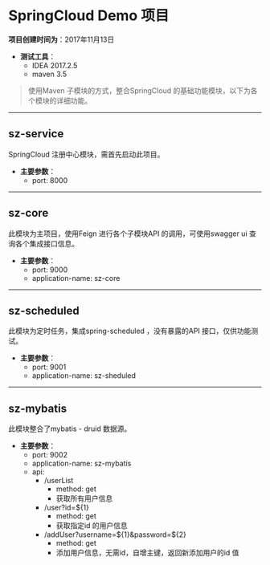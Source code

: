 # SpringCloud Demo 项目
**项目创建时间为**：2017年11月13日

- **测试工具**：
  - IDEA 2017.2.5
  - maven 3.5
> 使用Maven 子模块的方式，整合SpringCloud 的基础功能模块，以下为各个模块的详细功能。

-----------
## sz-service
SpringCloud 注册中心模块，需首先启动此项目。
- **主要参数**：
  - port: 8000

-----------
## sz-core
此模块为主项目，使用Feign 进行各个子模块API 的调用，可使用swagger ui 查询各个集成接口信息。
- **主要参数**：
  - port: 9000
  - application-name: sz-core
  
-----------
## sz-scheduled
此模块为定时任务，集成spring-scheduled ，没有暴露的API 接口，仅供功能测试。
- **主要参数**：
  - port: 9001
  - application-name: sz-sheduled

-----------
## sz-mybatis
此模块整合了mybatis - druid 数据源。
- **主要参数**：
  - port: 9002
  - application-name: sz-mybatis
  - api:
    - /userList
      - method: get
      - 获取所有用户信息
    - /user?id=${1}
      - method: get
      - 获取指定id 的用户信息
    - /addUser?username=${1}&password=${2}
      - method: get
      - 添加用户信息，无需id，自增主键，返回新添加用户的id 值
      